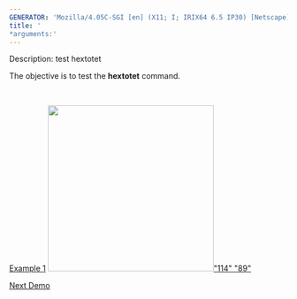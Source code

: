 ```yaml
---
GENERATOR: 'Mozilla/4.05C-SGI [en] (X11; I; IRIX64 6.5 IP30) [Netscape]'
title: '
*arguments:'
---
```


 Description: test hextotet

   The objective is to test the **hextotet** command.

    

   [Example 1](description_hextet.md)
   [<img height="300" width="300" src="https://lanl.github.io/LaGriT/assets/images/output_tet_tn.gif">"114"
   "89"](description_hextet.md)





[Next Demo](../../../demos/pset/md/main_pset1.md)
